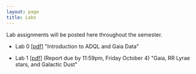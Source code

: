 ```yaml
---
layout: page
title: Labs
---
```


Lab assignments will be posted here throughout the semester. 

- Lab 0
  [[pdf]](https://github.com/ucb-datalab/course_materials_fall2024/blob/main/labs/AY128_256_Lab0_adql_gaia_fall2024.pdf) "Introduction to ADQL and Gaia Data"

<!--
  (Due by 11:59pm, Thurs Feb 1) "Introduction to ADQL and Gaia Data"
     - Lab 0 Checkpoint 1 is due by midnight, 1/23, and will be discussed in class on Thurs, 1/25.
     - Lab 0 Checkpoint 2 is due by midnight, 1/30, and will be discussed in class on Thurs, 2/1.
-->

- Lab 1
  [[pdf]](https://github.com/ucb-datalab/course_materials_fall2024/blob/main/labs/AY128_256_Lab1_rrlyrae_dust_fall2024.pdf)
  (Report due by 11:59pm, Friday October 4) "Gaia, RR Lyrae stars, and Galactic Dust"

<!--
    - Lab 1 Checkpoint 1 is due by midnight, 2/13, and will be discussed in class on Thurs, 2/15.
    - Lab 1 Checkpoint 2 is due __before class__ on, 2/20, and will be discussed in class that day.
    - Lab 1 Checkpoint 3 is due __before class__ on, 2/27, and will be discussed in class that day.


- Lab 2 
  [[pdf]](https://github.com/ucb-datalab/course_materials_2024/blob/main/labs/2024_AY128_Lab2_apogee_spectra.pdf) 
  (Report due by 11:59pm, Thurs April 4) "Modeling Stellar Spectra"
    - Lab 2 Checkpoint 1 is due by midnight, 3/12, and will be discussed in class on Thurs, 3/14.
    - Lab 2 Checkpoint 2 is due by midnight, 3/19, and will be discussed in class on Thurs, 3/21.
    - Lab 2 Checkpoint 3 is due by midnight, 4/2, and will be discussed in class on Thurs, 4/4.
  

- Lab 3 [[pdf]](https://github.com/ucb-datalab/course_materials_2024/blob/main/labs/2024_AY128_Lab3_image_classification.pdf)
  (Due by 11:59pm, Friday May 3rd) "Galaxy image classification and the galaxy merger rate"
    - Lab 3 Checkpoint 1 is due by midnight, 4/16.
    - Lab 3 Checkpoint 2 is due by midnight, 4/23.
    - Lab 3 Checkpoint 3 is due by midnight, 4/30.

<!-- <\!--  -->
<!-- - Lab 3 [[pdf]](https://github.com/ucb-datalab/course_materials_2022/blob/master/labs/Lab3_Astr128_2022.pdf) (Due by 4pm, Friday May 1) "Modeling Stellar Spectra" -->
<!--      - checkpoints on 4/6, 4/13, 4/20, 4/27 -->

<!-- - Lab 4 [[pdf]](https://github.com/ucb-datalab/course_materials_2022/blob/master/labs/Lab4_Astr128_S2022.pdf) (Not assigned) "The Hubble Constant" -->
     

